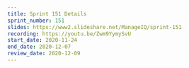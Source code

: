```yaml
---
title: Sprint 151 Details
sprint_number: 151
slides: https://www2.slideshare.net/ManageIQ/sprint-151
recording: https://youtu.be/Zwm9YymySvU
start_date: 2020-11-24
end_date: 2020-12-07
review_date: 2020-12-09
---
```

